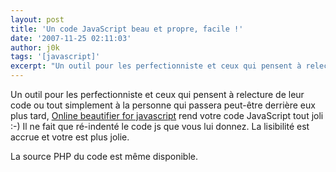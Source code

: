 ```yaml
---
layout: post
title: 'Un code JavaScript beau et propre, facile !'
date: '2007-11-25 02:11:03'
author: j0k
tags: '[javascript]'
excerpt: "Un outil pour les perfectionniste et ceux qui pensent à relecture de leur code ou tout simplement à la personne qui passera peut-être derrière eux plus tard, [Online beautifier for javascript](http://elfz.laacz.lv/beautify/?) rend votre code JavaScript tout joli :-)     \nIl ne fait que ré-indenté le code js que vous lui donnez. La lisibilité est accrue et      …"
---
```


Un outil pour les perfectionniste et ceux qui pensent à relecture de leur code ou tout simplement à la personne qui passera peut-être derrière eux plus tard, [Online beautifier for javascript](http://elfz.laacz.lv/beautify/?) rend votre code JavaScript tout joli :-)
Il ne fait que ré-indenté le code js que vous lui donnez. La lisibilité est accrue et votre est plus jolie.

La source PHP du code est même disponible.

